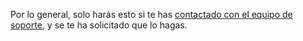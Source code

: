 Por lo general, solo harás esto si te has [contactado con el equipo de soporte](https://enterprise.github.com/support), y se te ha solicitado que lo hagas.
